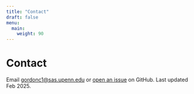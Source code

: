 ```yaml
---
title: "Contact"
draft: false
menu:
  main:
    weight: 90
---
```


# Contact

Email gordonc1@sas.upenn.edu or [open an issue](https://github.com/gchen9405/hugo-mock-landing-page/issues/new) on GitHub. Last updated Feb 2025. 
